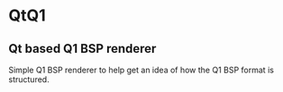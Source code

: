 QtQ1
====

Qt based Q1 BSP renderer
----

Simple Q1 BSP renderer to help get an idea of how the Q1 BSP format is structured.
